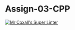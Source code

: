 # Assign-03-CPP
[![Mr Coxall's Super Linter](https://github.com/ICS3U-Programming-JosephK/Assign-03-CPP/workflows/Mr%20Coxall's%20Super%20Linter/badge.svg)](https://github.com/ICS3U-Programming-JosephK/Assign-03-CPP/actions/)
